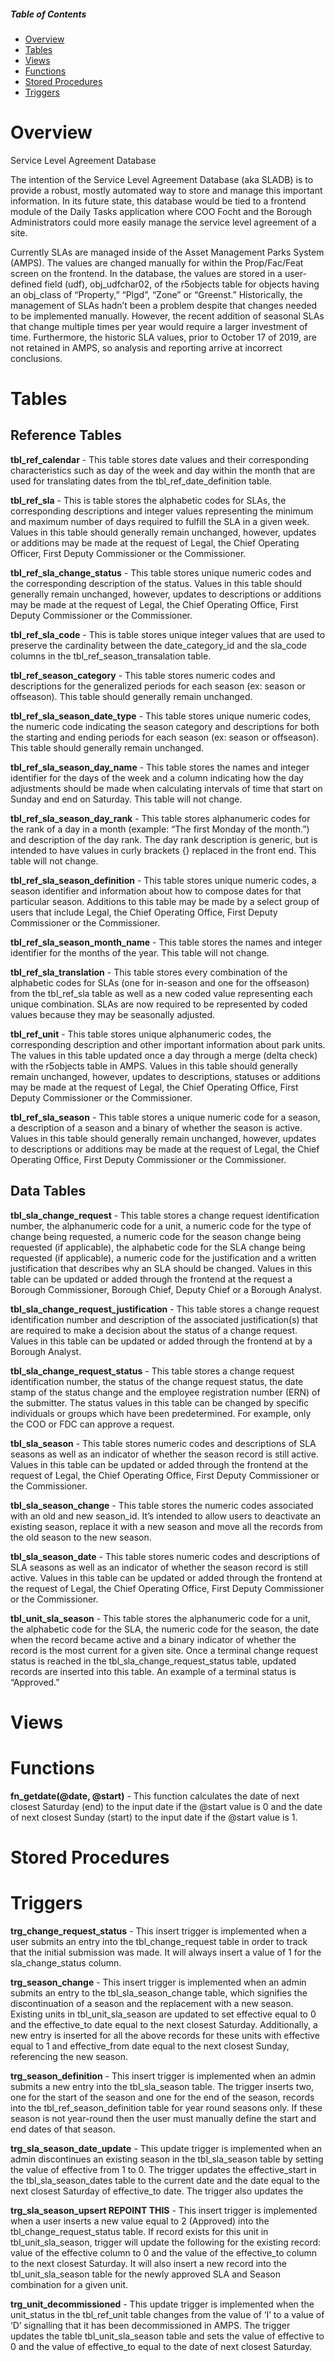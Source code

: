 ##### Table of Contents
* [Overview](#Overview)
* [Tables](#Tables)
* [Views](#Views)
* [Functions](#Functions)
* [Stored Procedures](#Stored_Procedures)
* [Triggers](#Triggers)

# Overview
Service Level Agreement Database

The intention of the Service Level Agreement Database (aka SLADB) is to provide a robust, mostly automated way to store and manage this important information. In its future state, this database would be tied to a frontend module of the Daily Tasks application where COO Focht and the Borough Administrators could more easily manage the service level agreement of a site.

Currently SLAs are managed inside of the Asset Management Parks System (AMPS). The values are changed manually for within the Prop/Fac/Feat screen on the frontend. In the database, the values are stored in a user-defined field (udf), obj_udfchar02, of the r5objects table for objects having an obj_class of “Property,” “Plgd”, “Zone” or “Greenst.” Historically, the management of SLAs hadn’t been a problem despite that changes needed to be implemented manually. However, the recent addition of seasonal SLAs that change multiple times per year would require a larger investment of time. Furthermore, the historic SLA values, prior to October 17 of 2019, are not retained in AMPS, so analysis and reporting arrive at incorrect conclusions.

# Tables
## Reference Tables

**tbl_ref_calendar** - This table stores date values and their corresponding characteristics such as day of the week and day within the month that are used for translating dates from the tbl_ref_date_definition table.

**tbl_ref_sla** - This is table stores the alphabetic codes for SLAs, the corresponding descriptions and integer values representing the minimum and maximum number of days required to fulfill the SLA in a given week. Values in this table should generally remain unchanged, however, updates or additions may be made at the request of Legal, the Chief Operating Officer, First Deputy Commissioner or the Commissioner.

**tbl_ref_sla_change_status** - This table stores unique numeric codes and the corresponding description of the status. Values in this table should generally remain unchanged, however, updates to descriptions or additions may be made at the request of Legal, the Chief Operating Office, First Deputy Commissioner or the Commissioner.

**tbl_ref_sla_code** - This is table stores unique integer values that are used to preserve the cardinality between the date_category_id and the sla_code columns in the tbl_ref_season_transalation table.

**tbl_ref_season_category** - This table stores numeric codes and descriptions for the generalized periods for each season (ex: season or offseason). This table should generally remain unchanged.

**tbl_ref_sla_season_date_type** - This table stores unique numeric codes, the numeric code indicating the season category and descriptions for both the starting and ending periods for each season (ex: season or offseason). This table should generally remain unchanged.

**tbl_ref_sla_season_day_name** - This table stores the names and integer identifier for the days of the week and a column indicating how the day adjustments should be made when calculating intervals of time that start on Sunday and end on Saturday. This table will not change.

**tbl_ref_sla_season_day_rank** - This table stores alphanumeric codes for the rank of a day in a month (example: “The first Monday of the month.”) and description of the day rank. The day rank description is generic, but is intended to have values in curly brackets {} replaced in the front end. This table will not change.

**tbl_ref_sla_season_definition** - This table stores unique numeric codes, a season identifier and  information about how to compose dates for that particular season. Additions to this table may be made by a select group of users that include Legal, the Chief Operating Office, First Deputy Commissioner or the Commissioner.

**tbl_ref_sla_season_month_name** - This table stores the names and integer identifier for the months of the year. This table will not change.

**tbl_ref_sla_translation** - This table stores every combination of the alphabetic codes for SLAs (one for in-season and one for the offseason) from the tbl_ref_sla table as well as a new coded value representing each unique combination.  SLAs are now required to be represented by coded values because they may be seasonally adjusted. 

**tbl_ref_unit** - This table stores unique alphanumeric codes, the corresponding description and other important information about park units. The values in this table updated once a day through a merge (delta check) with the r5objects table in AMPS. Values in this table should generally remain unchanged, however, updates to descriptions, statuses or additions may be made at the request of Legal, the Chief Operating Office, First Deputy Commissioner or the Commissioner.

**tbl_ref_sla_season** - This table stores a unique numeric code for a season, a description of a season and a binary of whether the season is active. Values in this table should generally remain unchanged, however, updates to descriptions or additions may be made at the request of Legal, the Chief Operating Office, First Deputy Commissioner or the Commissioner.

## Data Tables

**tbl_sla_change_request** - This table stores a change request identification number, the alphanumeric code for a unit, a numeric code for the type of change being requested, a numeric code for the season change being requested (if applicable), the alphabetic code for the SLA change being requested (if applicable), a numeric code for the justification and a written justification that describes why an SLA should be changed. Values in this table can be updated or added through the frontend at the request a Borough Commissioner, Borough Chief, Deputy Chief or a Borough Analyst.

**tbl_sla_change_request_justification** - This table stores a change request identification number and description of the associated justification(s) that are required to make a decision about the status of a change request. Values in this table can be updated or added through the frontend at by a Borough Analyst.

**tbl_sla_change_request_status** - This table stores a change request identification number, the status of the change request status, the date stamp of the status change and the employee registration number (ERN) of the submitter. The status values in this table can be changed by specific individuals or groups which have been predetermined. For example, only the COO or FDC can approve a request.

**tbl_sla_season** - This table stores numeric codes and descriptions of SLA seasons as well as an indicator of whether the season record is still active. Values in this table can be updated or added through the frontend at the request of Legal, the Chief Operating Office, First Deputy Commissioner or the Commissioner.

**tbl_sla_season_change** - This table stores the numeric codes associated with an old and new season_id. It’s intended to allow users to deactivate an existing season, replace it with a new season and move all the records from the old season to the new season.

**tbl_sla_season_date** - This table stores numeric codes and descriptions of SLA seasons as well as an indicator of whether the season record is still active. Values in this table can be updated or added through the frontend at the request of Legal, the Chief Operating Office, First Deputy Commissioner or the Commissioner.

**tbl_unit_sla_season** - This table stores the alphanumeric code for a unit, the alphabetic code for the SLA, the numeric code for the season, the date when the record became active and a binary indicator of whether the record is the most current for a given site. Once a terminal change request status is reached in the tbl_sla_change_request_status table, updated records are inserted into this table. An example of a terminal status is “Approved.”

# Views

# Functions

**fn_getdate(@date, @start)** - This function calculates the date of next closest Saturday (end) to the input date if the @start value is 0 and the date of next closest Sunday (start) to the input date if the @start value is 1.

# Stored Procedures

# Triggers

**trg_change_request_status** - This insert trigger is implemented when a user submits an entry into the tbl_change_request table in order to track that the initial submission was made. It will always insert a value of 1 for the sla_change_status column.

**trg_season_change** - This insert trigger is implemented when an admin submits an entry to the tbl_sla_season_change table, which signifies the discontinuation of a season and the replacement with a new season. Existing units in tbl_unit_sla_season are updated to set effective equal to 0 and the effective_to date equal to the next closest Saturday. Additionally, a new entry is inserted for all the above records for these units with effective equal to 1 and effective_from date equal to the next closest Sunday, referencing the new season.

**trg_season_definition** - This insert trigger is implemented when an admin submits a new entry into the tbl_sla_season table. The trigger inserts two, one for the start of the season and one for the end of the season, records into the tbl_ref_season_definition table for year round seasons only. If these season is not year-round then the user must manually define the start and end dates of that season.

**trg_sla_season_date_update** - This update trigger is implemented when an admin discontinues an existing season in the tbl_sla_season table by setting the value of effective from 1 to 0. The trigger updates the effective_start in the tbl_sla_season_dates table to the current date and the date equal to the next closest Saturday of effective_to date. The trigger also updates the 

**trg_sla_season_upsert REPOINT THIS** - This insert trigger is implemented when a user inserts a new value equal to 2 (Approved) into the tbl_change_request_status table. If record exists for this unit in tbl_unit_sla_season, trigger will update the following for the existing record: value of the effective column to 0 and the value of the effective_to column to the next closest Saturday. It will also insert a new record into the tbl_unit_sla_season table for the newly approved SLA and Season combination for a given unit.

**trg_unit_decommissioned** - This update trigger is implemented when the unit_status in the tbl_ref_unit table changes from the value of ‘I’ to a value of ‘D’ signalling that it has been decommissioned in AMPS. The trigger updates the table tbl_unit_sla_season table and sets the value of effective to 0 and the value of effective_to equal to the date of next closest Saturday.
